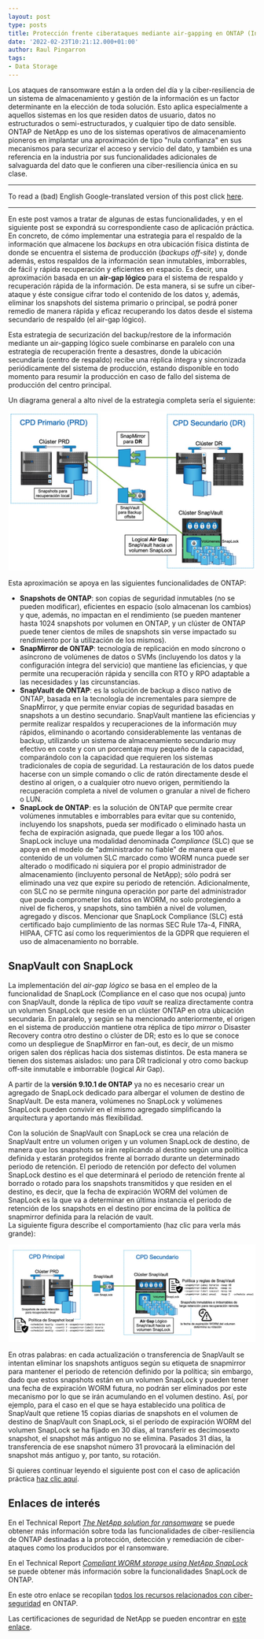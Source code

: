 ```yaml
---
layout: post
type: posts
title: Protección frente ciberataques mediante air-gapping en ONTAP (Introducción)
date: '2022-02-23T10:21:12.000+01:00'
author: Raul Pingarron
tags:
- Data Storage
---
```

Los ataques de ransomware están a la orden del día y la ciber-resiliencia de un sistema de almacenamiento y gestión de la información es un factor determinante en la elección de toda solución. Esto aplica especialmente a aquellos sistemas en los que residen datos de usuario, datos no estructurados o semi-estructurados, y cualquier tipo de dato sensible. 
ONTAP de NetApp es uno de los sistemas operativos de almacenamiento pioneros en implantar una aproximación de tipo "nula confianza" en sus mecanismos para securizar el acceso y servicio del dato, y también es una referencia en la industria por sus funcionalidades adicionales de salvaguarda del dato que le confieren una ciber-resiliencia única en su clase.

---
To read a (bad) English Google-translated version of this post click <a href="https://translate.google.com/translate?hl=&sl=es&tl=en&u=https%3A%2F%2Fraul-pingarron.github.io%2F2022%2F02%2F23%2FONTAP-Ransomware_parte1.html" target="_blank">here</a>.

---   

En este post vamos a tratar de algunas de estas funcionalidades, y en el siguiente post se expondrá su correspondiente caso de aplicación práctica. En concreto, de cómo implementar una estrategia para el respaldo de la información que almacene los *backups* en otra ubicación física distinta de donde se encuentra el sistema de producción (*backups off-site*) y, donde además, estos respaldos de la información sean inmutables, imborrables,  de fácil y rápida recuperación y eficientes en espacio. Es decir, una aproximación basada en un **air-gap lógico** para el sistema de respaldo y recuperación rápida de la información. De esta manera, si se sufre un ciber-ataque y éste consigue cifrar todo el contenido de los datos y, además, eliminar los snapshots del sistema primario o principal, se podrá poner remedio de manera rápida y eficaz recuperando los datos desde el sistema secundario de respaldo (el air-gap lógico).

Esta estrategia de securización del backup/restore de la información mediante un air-gapping lógico suele combinarse en paralelo con una estrategia de recuperación frente a desastres, donde la ubicación secundaria (centro de respaldo) recibe una réplica íntegra y sincronizada periódicamente del sistema de producción, estando disponible en todo momento para resumir la producción en caso de fallo del sistema de producción del centro principal.

Un diagrama general a alto nivel de la estrategia completa sería el siguiente:

<p align="center">
   <a href="/images/posts/ONTAP-ransomware_01.jpg" target="_blank"><img src="/images/posts/ONTAP-ransomware_01.jpg"></a>
</p>   


Esta aproximación se apoya en las siguientes funcionalidades de ONTAP:

- **Snapshots de ONTAP**: son copias de seguridad inmutables (no se pueden modificar), eficientes en espacio (solo almacenan los cambios) y que, además, no impactan en el rendimiento (se pueden mantener hasta 1024 snapshots por volumen en ONTAP, y un clúster de ONTAP puede tener cientos de miles de snapshots sin verse impactado su rendimiento por la utilización de los mismos).
- **SnapMirror de ONTAP**: tecnología de replicación en modo síncrono o asíncrono de volúmenes de datos o SVMs (incluyendo los datos y la configuración íntegra del servicio) que mantiene las eficiencias, y que permite una recuperación rápida y sencilla con RTO y RPO adaptable a las necesidades y las circunstancias.
- **SnapVault de ONTAP**: es la solución de backup a disco nativo de ONTAP, basada en la tecnología de incrementales para siempre de SnapMirror, y que permite enviar copias de seguridad basadas en snapshots a un destino secundario. SnapVault mantiene las eficiencias y permite realizar respaldos y recuperaciones de la información muy rápidos, eliminando o acortando considerablemente las ventanas de backup, utilizando un sistema de almacenamiento secundario muy efectivo en coste y con un porcentaje muy pequeño de la capacidad, comparándolo con la capacidad que requieren los sistemas tradicionales de copia de seguridad. La restauración de los datos puede hacerse con un simple comando o clic de ratón directamente desde el destino al origen, o a cualquier otro nuevo origen, permitiendo la recuperación completa a nivel de volumen o granular a nivel de fichero o LUN.
- **SnapLock de ONTAP**: es la solución de ONTAP que permite crear volúmenes inmutables e imborrables para evitar que su contenido, incluyendo los snapshots, pueda ser modificado o eliminado hasta un fecha de expiración asignada, que puede llegar a los 100 años. SnapLock incluye una modalidad denominada *Compliance* (SLC) que se apoya en el modelo de "administrador no fiable" de manera que el contenido de un volumen SLC marcado como WORM nunca puede ser alterado o modificado ni siquiera por el propio administrador de almacenamiento (incluyento personal de NetApp); sólo podrá ser eliminado una vez que expire su periodo de retención. Adicionalmente, con SLC no se permite ninguna operación por parte del administrador que pueda comprometer los datos en WORM, no solo protegiendo a nivel de ficheros, y snapshots, sino también a nivel de volumen, agregado y discos. Mencionar que SnapLock Compliance (SLC) está certificado bajo cumplimiento de las normas SEC Rule 17a-4, FINRA, HIPAA, CFTC así como los requerimientos de la GDPR que requieren el uso de almacenamiento no borrable. 


## SnapVault con SnapLock

La implementación del *air-gap lógico* se basa en el empleo de la funcionalidad de SnapLock (Compliance en el caso que nos ocupa) junto con SnapVault, donde la réplica de tipo *vault* se realiza directamente contra un volumen SnapLock que reside en un clúster ONTAP en otra ubicación secundaria. En paralelo, y según se ha mencionado anteriormente, el origen en el sistema de producción mantiene otra réplica de tipo *mirror* o Disaster Recovery contra otro destino o clúster de DR; esto es lo que se conoce como un despliegue de SnapMirror en fan-out, es decir, de un mismo origen salen dos réplicas hacia dos sistemas distintos. 
De esta manera se tienen dos sistemas aislados: uno para DR tradicional y otro como backup off-site inmutable e imborrable (logical Air Gap). 

A partir de la **versión 9.10.1 de ONTAP** ya no es necesario crear un agregado de SnapLock dedicado para albergar el volumen de destino de SnapVault. De esta manera, volúmenes no SnapLock y volúmenes SnapLock pueden convivir en el mismo agregado simplificando la arquitectura y aportando más flexibilidad.

Con la solución de SnapVault con SnapLock se crea una relación de SnapVault entre un volumen origen y un volumen SnapLock de destino, de manera que los snapshots se irán replicando al destino según una política definida y estarán protegidos frente al borrado durante un determinado periodo de retención.
El periodo de retención por defecto del volumen SnapLock destino es el que determinará el periodo de retención frente al borrado o rotado para los snapshots transmitidos y que residen en el destino, es decir, que la fecha de expiración WORM del volúmen de SnapLock es la que va a determinar en última instancia el periodo de retención de los snapshots en el destino por encima de la política de snapmirror definida para la relación de vault.   
La siguiente figura describe el comportamiento (haz clic para verla más grande):

<p align="center">
   <a href="/images/posts/ONTAP-ransomware_02.jpg" target="_blank"><img src="/images/posts/ONTAP-ransomware_02.jpg"></a>
</p>   

En otras palabras: en cada actualización o transferencia de SnapVault se intentan eliminar los snapshots antiguos según su etiqueta de snapmirror para mantener el periodo de retención definido por la política; sin embargo, dado que estos snapshots están en un volumen SnapLock y pueden tener una fecha de expiración WORM futura, no podrán ser eliminados por este mecanismo por lo que se irán acumulando en el volumen destino. Así, por ejemplo, para el caso en el que se haya establecido una política de SnapVault que retiene 15 copias diarias de snapshots en el volumen de destino de SnapVault con SnapLock, si el período de expiración WORM del volumen SnapLock se ha fijado en 30 días, al transferir es decimosexto snapshot, el snapshot más antiguo no se elimina. Pasados 31 días, la transferencia de ese snapshot número 31 provocará la eliminación del snapshot más antiguo y, por tanto, su rotación.


Si quieres continuar leyendo el siguiente post con el caso de aplicación práctica <a href="https://raul-pingarron.github.io/2022/02/24/ONTAP-Ransomware_parte2.html" target="_blank">haz clic aquí</a>.


## Enlaces de interés

En el Technical Report <a href="https://www.netapp.com/media/7334-tr4572.pdf" target="_blank">*The NetApp solution for ransomware*</a> se puede obtener más información sobre toda las funcionalidades de ciber-resiliencia de ONTAP destinadas a la protección, detección y remediación de ciber-ataques como los producidos por el ransomware.

En el Technical Report <a href="https://www.netapp.com/media/6158-tr4526.pdf" target="_blank">*Compliant WORM storage using NetApp SnapLock*</a> se puede obtener más información sobre la funcionalidades SnapLock de ONTAP.

En este otro enlace se recopilan <a href="https://security.netapp.com/resources/" target="_blank">todos los recursos relacionados con ciber-seguridad</a> en ONTAP.

Las certificaciones de seguridad de NetApp se pueden encontrar en <a href="https://security.netapp.com/certs/" target="_blank">este enlace</a>.


